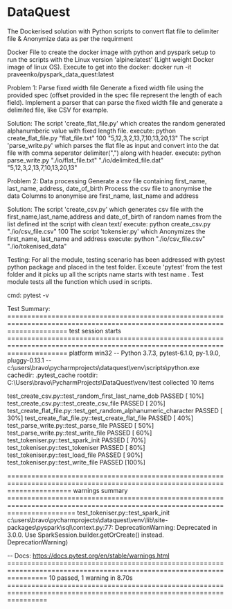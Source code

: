 # DataQuest

The Dockerised solution with Python scripts to convert flat file to delimiter file & Anonymize data as per the requirment

Docker File to create the docker image with python and pyspark setup to run the scripts with the Linux version 'alpine:latest' (Light weight Docker image of linux OS).
Execute to get into the docker: docker run -it praveenko/pyspark_data_quest:latest


Problem 1: Parse fixed width file
Generate a fixed width file using the provided spec (offset provided in the spec file represent the length of each field).
Implement a parser that can parse the fixed width file and generate a delimited file, like CSV for example.

Solution:
The script 'create_flat_file.py' which creates the random generated alphanumberic value with fixed length file.
execute: python create_flat_file.py "flat_file.txt" 100 "5,12,3,2,13,7,10,13,20,13"
The script 'parse_write.py' which parses the flat file as input and convert into the dat file with comma seperator delimiter(",") along with header.
execute: python parse_write.py "./io/flat_file.txt" "./io/delimited_file.dat" "5,12,3,2,13,7,10,13,20,13"

Problem 2: Data processing
Generate a csv file containing first_name, last_name, address, date_of_birth
Process the csv file to anonymise the data
Columns to anonymise are first_name, last_name and address

Solution:
The script 'create_csv.py' which generates csv file with the first_name,last_name,address and date_of_birth of random names from the list defined int the script with clean text/
execute: python create_csv.py "./io/csv_file.csv" 100
The script 'tokensier.py' which Anonymizes the first_name, last_name and address
execute: python "./io/csv_file.csv" "./io/tokenised_data"

Testing:
For all the module, testing scenario has been addressed with pytest python package and placed in the test folder. Exceute 'pytest' from the test folder and it picks up all the scripts name starts with test name . Test module tests all the function which used in scripts.

cmd: pytest -v

Test Summary:
=========================================================================================================================== test session starts ===========================================================================================================================
platform win32 -- Python 3.7.3, pytest-6.1.0, py-1.9.0, pluggy-0.13.1 -- c:\users\bravo\pycharmprojects\dataquest\venv\scripts\python.exe
cachedir: .pytest_cache
rootdir: C:\Users\bravo\PycharmProjects\DataQuest\venv\test
collected 10 items                                                                                                                                                                                                                                                         

test_create_csv.py::test_random_first_last_name_dob PASSED                                                                                                                                                                                                           [ 10%]
test_create_csv.py::test_create_csv_file PASSED                                                                                                                                                                                                                      [ 20%]
test_create_flat_file.py::test_get_random_alphanumeric_character PASSED                                                                                                                                                                                              [ 30%]
test_create_flat_file.py::test_create_flat_file PASSED                                                                                                                                                                                                               [ 40%]
test_parse_write.py::test_parse_file PASSED                                                                                                                                                                                                                          [ 50%]
test_parse_write.py::test_write_file PASSED                                                                                                                                                                                                                          [ 60%]
test_tokeniser.py::test_spark_init PASSED                                                                                                                                                                                                                            [ 70%]
test_tokeniser.py::test_tokeniser PASSED                                                                                                                                                                                                                             [ 80%]
test_tokeniser.py::test_load_file PASSED                                                                                                                                                                                                                             [ 90%]
test_tokeniser.py::test_write_file PASSED                                                                                                                                                                                                                            [100%]

============================================================================================================================ warnings summary =============================================================================================================================
test_tokeniser.py::test_spark_init
  c:\users\bravo\pycharmprojects\dataquest\venv\lib\site-packages\pyspark\sql\context.py:77: DeprecationWarning: Deprecated in 3.0.0. Use SparkSession.builder.getOrCreate() instead.
    DeprecationWarning)

-- Docs: https://docs.pytest.org/en/stable/warnings.html
====================================================================================================================== 10 passed, 1 warning in 8.70s ======================================================================================================================

